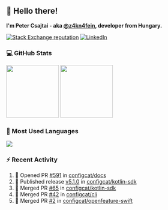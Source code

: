 ## 👋 Hello there!

**I'm Peter Csajtai - aka [@z4kn4fein](https://github.com/z4kn4fein), developer from Hungary.**

[![Stack Exchange reputation](https://img.shields.io/stackexchange/stackoverflow/r/8700582?color=orange&label=reputation&logo=stackoverflow&style=for-the-badge)](https://stackoverflow.com/users/8700582)
[![LinkedIn](https://img.shields.io/badge/linkedin-%230077B5.svg?style=for-the-badge&logo=linkedin&logoColor=white)](https://www.linkedin.com/in/csajtai-p%C3%A9ter-45395341/)

### 💻 GitHub Stats

<div>
  <img height="140px" src="https://github-readme-stats-pcsajtai.vercel.app/api?username=z4kn4fein&show_icons=true&hide_border=true&count_private=true&custom_title=Stats&theme=dracula&line_height=24&hide_title=true">
  <img height="140px" src="https://streak-stats.demolab.com?user=z4kn4fein&theme=dracula&hide_border=true">
  
</div>

### :toolbox: Most Used Languages

<img src="https://github-readme-stats-pcsajtai.vercel.app/api/top-langs/?username=z4kn4fein&theme=dracula&hide_border=true&layout=compact&langs_count=8&hide_title=true">

### :zap: Recent Activity

<!--START_SECTION:activity-->
1. 💪 Opened PR [#591](https://github.com/configcat/docs/pull/591) in [configcat/docs](https://github.com/configcat/docs)
2. 🚀 Published release [v5.1.0](https://github.com/configcat/kotlin-sdk/releases/tag/5.1.0) in [configcat/kotlin-sdk](https://github.com/configcat/kotlin-sdk)
3. 🎉 Merged PR [#65](https://github.com/configcat/kotlin-sdk/pull/65) in [configcat/kotlin-sdk](https://github.com/configcat/kotlin-sdk)
4. 🎉 Merged PR [#42](https://github.com/configcat/cli/pull/42) in [configcat/cli](https://github.com/configcat/cli)
5. 🎉 Merged PR [#2](https://github.com/configcat/openfeature-swift/pull/2) in [configcat/openfeature-swift](https://github.com/configcat/openfeature-swift)
<!--END_SECTION:activity-->
